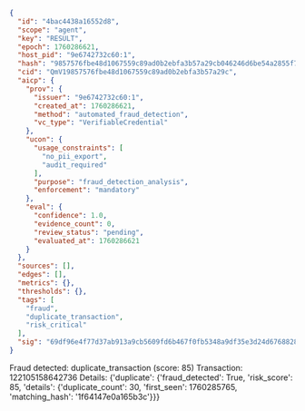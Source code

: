 ```json
{
  "id": "4bac4438a16552d8",
  "scope": "agent",
  "key": "RESULT",
  "epoch": 1760286621,
  "host_pid": "9e6742732c60:1",
  "hash": "9857576fbe48d1067559c89ad0b2ebfa3b57a29cb046246d6be54a2855f71588",
  "cid": "QmV19857576fbe48d1067559c89ad0b2ebfa3b57a29c",
  "aicp": {
    "prov": {
      "issuer": "9e6742732c60:1",
      "created_at": 1760286621,
      "method": "automated_fraud_detection",
      "vc_type": "VerifiableCredential"
    },
    "ucon": {
      "usage_constraints": [
        "no_pii_export",
        "audit_required"
      ],
      "purpose": "fraud_detection_analysis",
      "enforcement": "mandatory"
    },
    "eval": {
      "confidence": 1.0,
      "evidence_count": 0,
      "review_status": "pending",
      "evaluated_at": 1760286621
    }
  },
  "sources": [],
  "edges": [],
  "metrics": {},
  "thresholds": {},
  "tags": [
    "fraud",
    "duplicate_transaction",
    "risk_critical"
  ],
  "sig": "69df96e4f77d37ab913a9cb5609fd6b467f0fb5348a9df35e3d24d6768828318"
}
```

Fraud detected: duplicate_transaction (score: 85)
Transaction: 122105158642736
Details: {'duplicate': {'fraud_detected': True, 'risk_score': 85, 'details': {'duplicate_count': 30, 'first_seen': 1760285765, 'matching_hash': '1f64147e0a165b3c'}}}